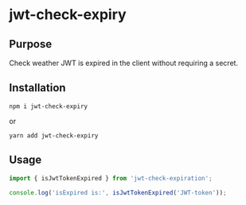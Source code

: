 # jwt-check-expiry

## Purpose

Check weather JWT is expired in the client without requiring a secret.

## Installation

`npm i jwt-check-expiry`

or 

`yarn add jwt-check-expiry`


## Usage

```js
import { isJwtTokenExpired } from 'jwt-check-expiration';

console.log('isExpired is:', isJwtTokenExpired('JWT-token'));
```
